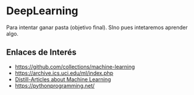 # DeepLearning
Para intentar ganar pasta (objetivo final). SIno pues intetaremos aprender algo.

## Enlaces de Interés
* https://github.com/collections/machine-learning
* https://archive.ics.uci.edu/ml/index.php
* [Distill-Articles about Machine Learning](https://distill.pub)
* https://pythonprogramming.net/     
